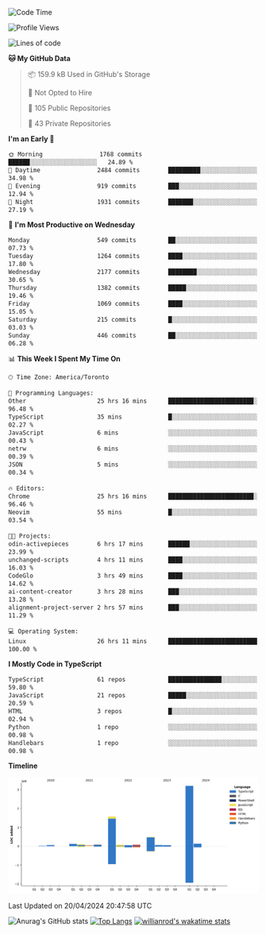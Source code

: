 <!--START_SECTION:waka-->
![Code Time](http://img.shields.io/badge/Code%20Time-1%2C451%20hrs%2014%20mins-blue)

![Profile Views](http://img.shields.io/badge/Profile%20Views-0-blue)

![Lines of code](https://img.shields.io/badge/From%20Hello%20World%20I%27ve%20Written-6.1%20million%20lines%20of%20code-blue)

**🐱 My GitHub Data** 

> 📦 159.9 kB Used in GitHub's Storage 
 > 
> 🚫 Not Opted to Hire
 > 
> 📜 105 Public Repositories 
 > 
> 🔑 43 Private Repositories 
 > 
**I'm an Early 🐤** 

```text
🌞 Morning                1768 commits        ██████░░░░░░░░░░░░░░░░░░░   24.89 % 
🌆 Daytime                2484 commits        █████████░░░░░░░░░░░░░░░░   34.98 % 
🌃 Evening                919 commits         ███░░░░░░░░░░░░░░░░░░░░░░   12.94 % 
🌙 Night                  1931 commits        ███████░░░░░░░░░░░░░░░░░░   27.19 % 
```
📅 **I'm Most Productive on Wednesday** 

```text
Monday                   549 commits         ██░░░░░░░░░░░░░░░░░░░░░░░   07.73 % 
Tuesday                  1264 commits        ████░░░░░░░░░░░░░░░░░░░░░   17.80 % 
Wednesday                2177 commits        ████████░░░░░░░░░░░░░░░░░   30.65 % 
Thursday                 1382 commits        █████░░░░░░░░░░░░░░░░░░░░   19.46 % 
Friday                   1069 commits        ████░░░░░░░░░░░░░░░░░░░░░   15.05 % 
Saturday                 215 commits         █░░░░░░░░░░░░░░░░░░░░░░░░   03.03 % 
Sunday                   446 commits         ██░░░░░░░░░░░░░░░░░░░░░░░   06.28 % 
```


📊 **This Week I Spent My Time On** 

```text
🕑︎ Time Zone: America/Toronto

💬 Programming Languages: 
Other                    25 hrs 16 mins      ████████████████████████░   96.48 % 
TypeScript               35 mins             █░░░░░░░░░░░░░░░░░░░░░░░░   02.27 % 
JavaScript               6 mins              ░░░░░░░░░░░░░░░░░░░░░░░░░   00.43 % 
netrw                    6 mins              ░░░░░░░░░░░░░░░░░░░░░░░░░   00.39 % 
JSON                     5 mins              ░░░░░░░░░░░░░░░░░░░░░░░░░   00.34 % 

🔥 Editors: 
Chrome                   25 hrs 16 mins      ████████████████████████░   96.46 % 
Neovim                   55 mins             █░░░░░░░░░░░░░░░░░░░░░░░░   03.54 % 

🐱‍💻 Projects: 
odin-activepieces        6 hrs 17 mins       ██████░░░░░░░░░░░░░░░░░░░   23.99 % 
unchanged-scripts        4 hrs 11 mins       ████░░░░░░░░░░░░░░░░░░░░░   16.03 % 
CodeGlo                  3 hrs 49 mins       ████░░░░░░░░░░░░░░░░░░░░░   14.62 % 
ai-content-creator       3 hrs 28 mins       ███░░░░░░░░░░░░░░░░░░░░░░   13.28 % 
alignment-project-server 2 hrs 57 mins       ███░░░░░░░░░░░░░░░░░░░░░░   11.29 % 

💻 Operating System: 
Linux                    26 hrs 11 mins      █████████████████████████   100.00 % 
```

**I Mostly Code in TypeScript** 

```text
TypeScript               61 repos            ███████████████░░░░░░░░░░   59.80 % 
JavaScript               21 repos            █████░░░░░░░░░░░░░░░░░░░░   20.59 % 
HTML                     3 repos             █░░░░░░░░░░░░░░░░░░░░░░░░   02.94 % 
Python                   1 repo              ░░░░░░░░░░░░░░░░░░░░░░░░░   00.98 % 
Handlebars               1 repo              ░░░░░░░░░░░░░░░░░░░░░░░░░   00.98 % 
```



**Timeline**

![Lines of Code chart](https://raw.githubusercontent.com/wise-introvert/wise-introvert/master/assets/bar_graph.png)


 Last Updated on 20/04/2024 20:47:58 UTC
<!--END_SECTION:waka-->

![Anurag's GitHub stats](https://github-readme-stats.vercel.app/api?username=wise-introvert&count_private=true&show_icons=true)
[![Top Langs](https://github-readme-stats.vercel.app/api/top-langs/?username=wise-introvert&langs_count=10)](https://github.com/anuraghazra/github-readme-stats)
[![willianrod's wakatime stats](https://github-readme-stats.vercel.app/api/wakatime?username=wiseintrovert)](https://github.com/anuraghazra/github-readme-stats)
